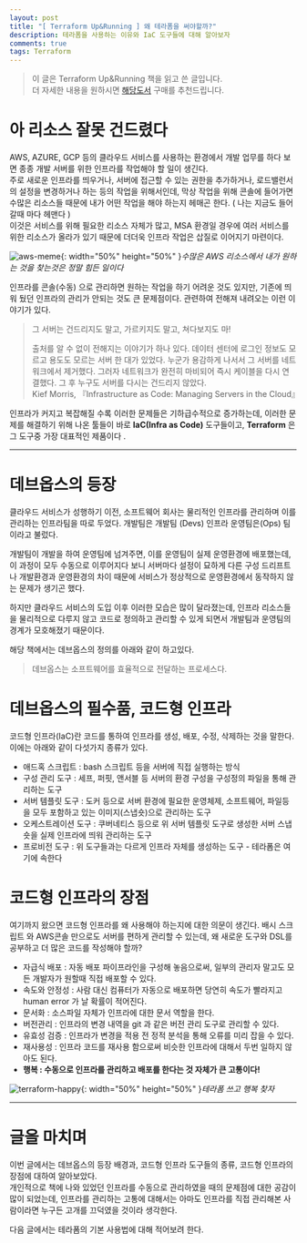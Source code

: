 ```yaml
---
layout: post
title: "[ Terraform Up&Running ] 왜 테라폼을 써야할까?" 
description: 테라폼을 사용하는 이유와 IaC 도구들에 대해 알아보자
comments: true
tags: Terraform
---
```


> 이 글은 Terraform Up&Running 책을 읽고 쓴 글입니다.  
> 더 자세한 내용을 원하시면 [해당도서](http://www.kyobobook.co.kr/product/detailViewKor.laf?ejkGb=KOR&mallGb=KOR&barcode=9791186710661&orderClick=LEa&Kc=) 구매를 추천드립니다.

# 아 리소스 잘못 건드렸다

AWS, AZURE, GCP 등의 클라우드 서비스를 사용하는 환경에서 개발 업무를 하다 보면 종종 개발 서버를 위한 인프라를 작업해야 할 일이 생긴다.  
주로 새로운 인프라를 띄우거나, 서버에 접근할 수 있는 권한을 추가하거나, 로드밸런서의 설정을 변경하거나 하는 등의 작업을 위해서인데, 막상 작업을 위해 콘솔에 들어가면 수많은 리소스들 때문에 내가 어떤 작업을 해야 하는지 헤매곤 한다. ( 나는 지금도 들어갈때 마다 헤맨다 )  
이것은 서비스를 위해 필요한 리소스 자체가 많고, MSA 환경일 경우에 여러 서비스를 위한 리소스가 올라가 있기 때문에 더더욱 인프라 작업은 삽질로 이어지기 마련이다.

![aws-meme](https://user-images.githubusercontent.com/25953981/126890849-0c750b94-1a73-4129-a803-5e81623dd096.png){: width="50%" height="50%" }*수많은 AWS 리소스에서 내가 원하는 것을 찾는것은 정말 힘든 일이다*

인프라를 콘솔(수동) 으로 관리하면 원하는 작업을 하기 어려운 것도 있지만, 기존에 띄워 뒀던 인프라의 관리가 안되는 것도 큰 문제점이다.
관련하여 전해져 내려오는 이런 이야기가 있다.  
  
  
>그 서버는 건드리지도 말고, 가르키지도 말고, 쳐다보지도 마!  
>  
>출처를 알 수 없이 전해지는 이야기가 하나 있다. 데이터 센터에 로그인 정보도 모르고 용도도 모르는 서버 한 대가 있었다. 누군가 용감하게 나서서 그 서버를 네트워크에서 제거했다. 그러자 네트워크가 완전히 마비되어 즉시 케이블을 다시 연결했다. 그 후 누구도 서버를 다시는 건드리지 않았다.  
>  Kief Morris, 『Infrastructure as Code: Managing Servers in the Cloud』

인프라가 커지고 복잡해질 수록 이러한 문제들은 기하급수적으로 증가하는데,
이러한 문제를 해결하기 위해 나온 툴들이 바로 **IaC(Infra as Code)** 도구들이고, **Terraform** 은 그 도구중 가장 대표적인 제품이다 .

---

# 데브옵스의 등장

클라우드 서비스가 성행하기 이전, 소프트웨어 회사는 물리적인 인프라를 관리하며 이를 관리하는 인프라팀을 따로 두었다. 개발팀은 개발팀 (Devs) 인프라 운영팀은(Ops) 팀이라고 불렀다.

개발팀이 개발을 하여 운영팀에 넘겨주면, 이를 운영팀이 실제 운영환경에 배포했는데, 이 과정이 모두 수동으로 이루어지다 보니 서버마다 설정이 묘하게 다른 구성 드리프트나 개발환경과 운영환경의 차이 때문에 서비스가 정상적으로 운영환경에서 동작하지 않는 문제가 생기곤 했다.

하지만 클라우드 서비스의 도입 이후 이러한 모습은 많이 달라졌는데, 인프라 리소스들을 물리적으로 다루지 않고 코드로 정의하고 관리할 수 있게 되면서 개발팀과 운영팀의 경계가 모호해졌기 때문이다.

해당 책에서는 데브옵스의 정의를 아래와 같이 하고있다.

> 데브옵스는 소프트웨어를 효율적으로 전달하는 프로세스다.

# 데브옵스의 필수품, 코드형 인프라

코드형 인프라(IaC)란 코드를 통하여 인프라를 생성, 배포, 수정, 삭제하는 것을 말한다. 
이에는 아래와 같이 다섯가지 종류가 있다.

- 애드혹 스크립트 : bash 스크립트 등을 서버에 직접 실행하는 방식
- 구성 관리 도구 : 세프, 퍼핏, 앤서블 등 서버의 환경 구성을 구성정의 파일을 통해 관리하는 도구
- 서버 템플릿 도구 : 도커 등으로 서버 환경에 필요한 운영체제, 소프트웨어, 파일등을 모두 포함하고 있는 이미지(스냅숏)으로 관리하는 도구
- 오케스트레이션 도구 : 쿠버네티스 등으로 위 서버 템플릿 도구로 생성한 서버 스냅숏을 실제 인프라에 띄워 관리하는 도구
- 프로비전 도구 : 위 도구들과는 다르게 인프라 자체를 생성하는 도구 - 테라폼은 여기에 속한다 

# 코드형 인프라의 장점

여기까지 왔으면 코드형 인프라를 왜 사용해야 하는지에 대한 의문이 생긴다. 배시 스크립트 와 AWS콘솔 만으로도 서버를 편하게 관리할 수 있는데, 왜 새로운 도구와 DSL를 공부하고 더 많은 코드를 작성해야 할까?

- 자급식 배포 : 자동 배포 파이프라인을 구성해 놓음으로써, 일부의 관리자 말고도 모든 개발자가 원할때 직접 배포할 수 있다.
- 속도와 안정성 : 사람 대신 컴퓨터가 자동으로 배포하면 당연히 속도가 빨라지고 human error 가 날 확률이 적어진다.
- 문서화 : 소스파일 자체가 인프라에 대한 문서 역할을 한다.
- 버전관리 : 인프라의 변경 내역을 git 과 같은 버전 관리 도구로 관리할 수 있다.
- 유효성 검증 : 인프라가 변경을 적용 전 정적 분석을 통해 오류를 미리 잡을 수 있다.
- 재사용성 : 인프라 코드를 재사용 함으로써 비슷한 인프라에 대해서 두번 일하지 않아도 된다.
- **행복 : 수동으로 인프라를 관리하고 배포를 한다는 것 자체가 큰 고통이다!** 

![terraform-happy](https://user-images.githubusercontent.com/25953981/126892416-8700dc6e-a6ec-4c32-94c6-1b76869d5782.png){: width="50%" height="50%" }*테라폼 쓰고 행복 찾자*

---

# 글을 마치며

이번 글에서는 데브옵스의 등장 배경과, 코드형 인프라 도구들의 종류, 코드형 인프라의 장점에 대하여 알아보았다.  
개인적으로 책에 나와 있었던 인프라를 수동으로 관리하였을 때의 문제점에 대한 공감이 많이 되었는데, 인프라를 관리하는 고통에 대해서는 아마도 인프라를 직접 관리해본 사람이라면 누구든 고개를 끄덕였을 것이라 생각한다.  

다음 글에서는 테라폼의 기본 사용법에 대해 적어보려 한다.